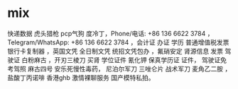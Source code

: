 # mix
快递数据 虎头猎枪 pcp气狗 度冷丁，Phone/电话: +86 136 6622 3784  ，Telegram/WhatsApp: +86 136 6622 3784 ，会计证 办证 学历 普通增值税发票 银行卡复制器 ，英国文凭 全日制文凭 统招文凭包办 ，氟硝安定 肾源信息 发票 驾驶证 白粉麻古 ，开刃三棱刀 买肾 学位证件 氰化钾 保真学历证 证件， 驾驶证免考驾照 麻古四号 安乐死慢性毒药， 尼泊尔军刀 三唑仑片 战术军刀 麦角乙二胺 ，盐酸丁丙诺啡 香港ghb  激情裸聊服务 国产模特私拍。
